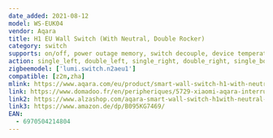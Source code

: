 ```yaml
---
date_added: 2021-08-12
model: WS-EUK04
vendor: Aqara
title: H1 EU Wall Switch (With Neutral, Double Rocker)
category: switch
supports: on/off, power outage memory, switch decouple, device temperature, power monitoring 
action: single_left, double_left, single_right, double_right, single_both, double_both
zigbeemodel: ['lumi.switch.n2aeu1']
compatible: [z2m,zha]
mlink: https://www.aqara.com/eu/product/smart-wall-switch-h1-with-neutral
link: https://www.domadoo.fr/en/peripheriques/5729-xiaomi-aqara-interrupteur-mural-double-intelligent-h1-zigbee-30-avec-neutre-6970504214804.html
link2: https://www.alzashop.com/aqara-smart-wall-switch-h1with-neutral-double-rocker-d6480897.htm
link3: https://www.amazon.de/dp/B095KG7469/
EAN: 
  - 6970504214804
---
```

